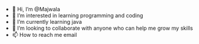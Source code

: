 - 👋 Hi, I’m @Majwala
- 👀 I’m interested in learning programming and coding 
- 🌱 I’m currently learning java
- 💞️ I’m looking to collaborate with anyone who can help me grow my skills
- 📫 How to reach me email 

<!---
Majwala/Majwala is a ✨ special ✨ repository because its `README.md` (this file) appears on your GitHub profile.
You can click the Preview link to take a look at your changes.
--->
